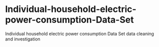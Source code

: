 # Individual-household-electric-power-consumption-Data-Set
Individual household electric power consumption Data Set data cleaning and investigation
